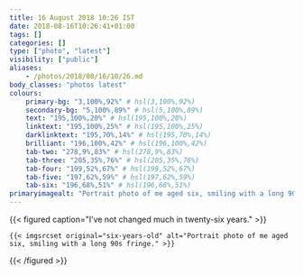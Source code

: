```yaml
---
title: 16 August 2018 10:26 IST
date: 2018-08-16T10:26:41+01:00
tags: []
categories: []
type: ["photo", "latest"]
visibility: ["public"]
aliases:
    - /photos/2018/08/16/10/26.md
body_classes: "photos latest"
colours:
    primary-bg: "3,100%,92%" # hsl(3,100%,92%)
    secondary-bg: "5,100%,89%" # hsl(5,100%,89%)
    text: "195,100%,20%" # hsl(195,100%,20%)
    linktext: "195,100%,25%" # hsl(195,100%,25%)
    darklinktext: "195,70%,14%" # hsl(195,70%,14%)
    brilliant: "196,100%,42%" # hsl(196,100%,42%)
    tab-two: "278,9%,83%" # hsl(278,9%,83%)
    tab-three: "205,35%,76%" # hsl(205,35%,76%)
    tab-four: "199,52%,67%" # hsl(199,52%,67%)
    tab-five: "197,62%,59%" # hsl(197,62%,59%)
    tab-six: "196,68%,51%" # hsl(196,68%,51%)
primaryimagealt: "Portrait photo of me aged six, smiling with a long 90s fringe."
---
```


{{< figured caption="I’ve not changed much in twenty-six years." >}}

    {{< imgsrcset original="six-years-old" alt="Portrait photo of me aged six, smiling with a long 90s fringe." >}}

{{< /figured >}}
